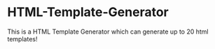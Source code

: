 # HTML-Template-Generator
This is a HTML Template Generator which can generate up to 20 html templates!
